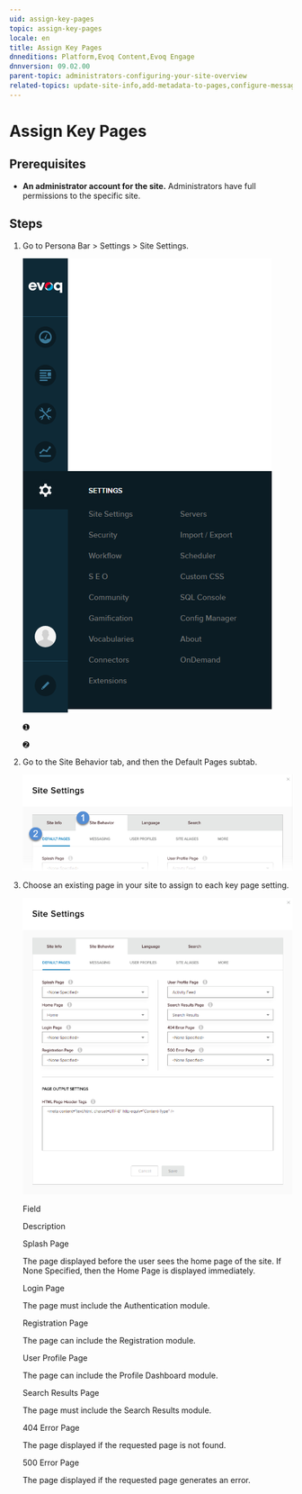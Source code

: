 ```yaml
---
uid: assign-key-pages
topic: assign-key-pages
locale: en
title: Assign Key Pages
dnneditions: Platform,Evoq Content,Evoq Engage
dnnversion: 09.02.00
parent-topic: administrators-configuring-your-site-overview
related-topics: update-site-info,add-metadata-to-pages,configure-messaging,access-web-config,configure-check-for-new-version,participate-in-improvement-program,configure-html-editor,page-file-versioning,administrators-extensions-overview,administrators-connectors-overview,administrators-workflows-overview,administrators-search-overview,administrators-vocabularies-overview
---
```


# Assign Key Pages

## Prerequisites

*   **An administrator account for the site.** Administrators have full permissions to the specific site.

## Steps

1.  Go to Persona Bar \> Settings \> Site Settings.
    
    ![Persona Bar > Settings > Site Settings](/images/scr-pbar-host-Settings-E91.png)
    
    ➊
    
    ➋
    
2.  Go to the Site Behavior tab, and then the Default Pages subtab.
    
    ![Site Behavior > Default Pages](/images/scr-pbtabs-host-Settings-SiteSettings-SiteBehavior-DefaultPages-E90.png)
    
3.  Choose an existing page in your site to assign to each key page setting.
    
      
    
    ![Site Settings > Site Behavior > Default Pages](/images/scr-SiteSettings-SiteBehavior-DefaultPages-E90.png)
    
      
    
    Field
    
    Description
    
    Splash Page
    
    The page displayed before the user sees the home page of the site. If None Specified, then the Home Page is displayed immediately.
    
    Login Page
    
    The page must include the Authentication module.
    
    Registration Page
    
    The page can include the Registration module.
    
    User Profile Page
    
    The page can include the Profile Dashboard module.
    
    Search Results Page
    
    The page must include the Search Results module.
    
    404 Error Page
    
    The page displayed if the requested page is not found.
    
    500 Error Page
    
    The page displayed if the requested page generates an error.